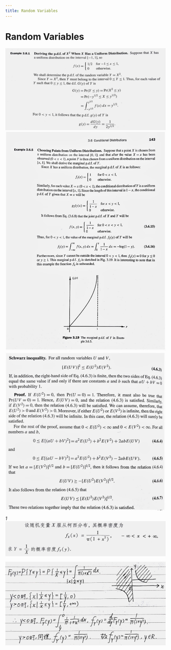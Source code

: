 ```yaml
---
title: Random Variables
---
```


# Random Variables

<img src="assets/020_rv_1.jpg"/>

<img src="assets/020_rv_2.jpg"/>

<img src="assets/020_rv_3_cauchy_schwarz.jpg"/>


*1*  
<img src="assets/020_rv_4_0.jpg"/>

<img src="assets/020_rv_4_1.jpg"/>

